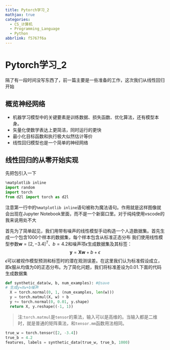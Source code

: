 ```yaml
---
title: Pytorch学习_2
mathjax: true
categories:
  - CS_计算机
  - Programming_Language
  - Python
abbrlink: f5767f6a
---
```


# Pytorch学习_2
隔了有一段时间没写东西了，前一篇主要是一些准备的工作，这次我们从线性回归开始

<!--more-->

## 概览神经网络
- 机器学习模型中的关键要素是训练数据、损失函数、优化算法，还有模型本身。
- 矢量化使数学表达上更简洁，同时运行的更快
- 最小化目标函数和执行极大似然估计等价
- 线性回归模型也是一个简单的神经网络

## 线性回归的从零开始实现
先把包引入一下
```python
%matplotlib inline
import random
import torch
from d2l import torch as d2l
```
注意第一行中的`%matplotlib inline`语句被称为魔法语句。作用就是这样图像就会出现在Jupyter Notebook里面，而不是一个新窗口里。对于纯纯使用vscode的我来说用处不大

首先为了简单起见，我们用带有噪声的线性模型手动构造一个人造数据集。首先生成一个包含1000个样本的数据集，每个样本包含从标准正态分布
我们使用线性模型参数$\mathbf{w}=[2,-3.4]^T$、$b=4.2$和噪声项$\epsilon$生成数据集及其标签：
$$
\mathbf{y}=\mathbf{Xw}+b+\epsilon
$$
$\epsilon$可以被视作模型预测和标签时的潜在观测误差。在这里我们认为标准假设成立，即$\epsilon$服从均值为0的正态分布。为了简化问题，我们将标准差设为0.01.下面的代码生成数据集

```python
def synthetic_data(w, b, num_examples): #@save
# 生成y=Xw+b噪声
  X = torch.normal(0, 1, (num_examples, len(w)))
  y = torch.matmul(X, w) + b
  y += torch.normal(0, 0.01, y.shape)
  return X, y.reshape((-1, 1))
```

> 注:`torch.matmul`是`tensor`的乘法，输入可以是高维的。当输入都是二维时，就是普通的矩阵乘法，和`tensor.mm`函数用法相同。

```python
true_w = torch.tensor([2, -3.4])
true_b = 4.2
features, labels = synthetic_data(true_w, true_b, 1000)
```


